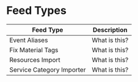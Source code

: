# Feed Types

Feed Type  |  Description
--------------- | ---------------
Event Aliases	                | What is this?
Fix Material Tags               | What is this?
Resources Import                | What is this?
Service Category Importer       | What is this?